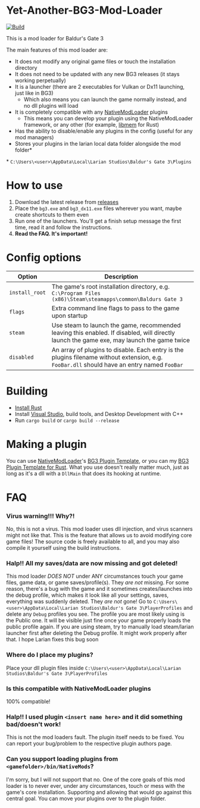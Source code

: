 # Yet-Another-BG3-Mod-Loader
[![Build](https://github.com/MolotovCherry/Yet-Another-BG3-Mod-Loader/actions/workflows/build.yml/badge.svg?event=push)](https://github.com/MolotovCherry/Yet-Another-BG3-Mod-Loader/actions/workflows/build.yml)

This is a mod loader for Baldur's Gate 3

The main features of this mod loader are:
- It does not modify any original game files or touch the installation directory
- It does not need to be updated with any new BG3 releases (it stays working perpetually)
- It is a launcher (there are 2 executables for Vulkan or Dx11 launching, just like in BG3)
  - Which also means you can launch the game normally instead, and no dll plugins will load
- It is completely compatible with any [NativeModLoader](https://www.nexusmods.com/baldursgate3/mods/944) plugins
  - This means you can develop your plugin using the NativeModLoader framework, or any other (for example, [libmem](https://github.com/rdbo/libmem) for Rust)
- Has the ability to disable/enable any plugins in the config (useful for any mod managers)
- Stores your plugins in the larian local data folder alongside the mod folder*

\* `C:\Users\<user>\AppData\Local\Larian Studios\Baldur's Gate 3\Plugins`

# How to use
1. Download the latest release from [releases](https://github.com/MolotovCherry/Yet-Another-BG3-Mod-Loader/releases)
2. Place the `bg3.exe` and `bg3_dx11.exe` files wherever you want, maybe create shortcuts to them even
3. Run one of the launchers. You'll get a finish setup message the first time, read it and follow the instructions.
4. **Read the FAQ. It's important!**

# Config options
| Option | Description |
|-------------|------------|
| `install_root` | The game's root installation directory, e.g. `C:\Program Files (x86)\Steam\steamapps\common\Baldurs Gate 3` |
| `flags` | Extra command line flags to pass to the game upon startup |
| `steam` | Use steam to launch the game, recommended leaving this enabled. If disabled, will directly launch the game exe, may launch the game twice |
| `disabled` | An array of plugins to disable. Each entry is the plugins filename without extension, e.g. `FooBar.dll` should have an entry named `FooBar` |

# Building
- [Install Rust](https://rustup.rs/)
- Install [Visual Studio](https://visualstudio.microsoft.com/downloads/), build tools, and Desktop Development with C++
- Run `cargo build` or `cargo build --release`

# Making a plugin
You can use [NativeModLoader](https://www.nexusmods.com/baldursgate3/mods/944)'s [BG3 Plugin Template](https://github.com/gottyduke/PluginTemplate), or you can my [BG3 Plugin Template for Rust](https://github.com/MolotovCherry/BG3-Plugin-Template-Rust). What you use doesn't really matter much, just as long as it's a dll with a `DllMain` that does its hooking at runtime.

# FAQ
### Virus warning!!! Why?!
No, this is not a virus. This mod loader uses dll injection, and virus scanners might not like that. This is the feature that allows us to avoid modifying core game files! The source code is freely available to all, and you may also compile it yourself using the build instructions.

### Halp!! All my saves/data are now missing and got deleted!
This mod loader _DOES NOT_ under ANY circumstances touch your game files, game data, or game saves/profile(s). They _are not_ missing. For some reason, there's a bug with the game and it sometimes creates/launches into the debug profile, which makes it look like all your settings, saves, everything was suddenly deleted. They _are not_ gone! Go to `C:\Users\<user>\AppData\Local\Larian Studios\Baldur's Gate 3\PlayerProfiles` and delete any `Debug` profiles you see. The profile you are most likely using is the Public one. It will be visible just fine once your game properly loads the public profile again. If you are using steam, try to manually load steam/larian launcher first after deleting the Debug profile. It might work properly after that. I hope Larian fixes this bug soon

### Where do I place my plugins?
Place your dll plugin files inside `C:\Users\<user>\AppData\Local\Larian Studios\Baldur's Gate 3\PlayerProfiles`

### Is this compatible with NativeModLoader plugins
100% compatible!

### Halp!! I used plugin `<insert name here>` and it did something bad/doesn't work!
This is not the mod loaders fault. The plugin itself needs to be fixed. You can report your bug/problem to the respective plugin authors page.

### Can you support loading plugins from `<gamefolder>/bin/NativeMods`?
I'm sorry, but I will not support that no. One of the core goals of this mod loader is to never ever, under any circumstances, touch or mess with the game's core installation. Supporting and allowing that would go against this central goal. You can move your plugins over to the plugin folder.
